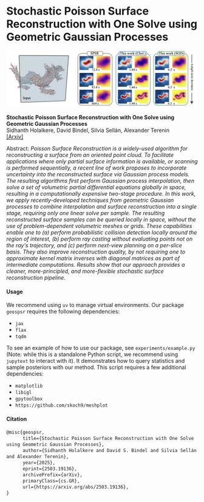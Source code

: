 # Stochastic Poisson Surface Reconstruction with One Solve using Geometric Gaussian Processes

![Teaser Image](./assets/teaser.png)

**Stochastic Poisson Surface Reconstruction with One Solve using Geometric Gaussian Processes**
<br>
Sidhanth Holalkere, David Bindel, Silvia Sellán, Alexander Terenin
<br>
[[Arxiv]](https://arxiv.org/abs/2503.19136)

Abstract: *Poisson Surface Reconstruction is a widely-used algorithm for reconstructing a surface from an oriented point cloud. To facilitate applications where only partial surface information is available, or scanning is performed sequentially, a recent line of work proposes to incorporate uncertainty into the reconstructed surface via Gaussian process models. The resulting algorithms first perform Gaussian process interpolation, then solve a set of volumetric partial differential equations globally in space, resulting in a computationally expensive two-stage procedure. In this work, we apply recently-developed techniques from geometric Gaussian processes to combine interpolation and surface reconstruction into a single stage, requiring only one linear solve per sample. The resulting reconstructed surface samples can be queried locally in space, without the use of problem-dependent volumetric meshes or grids. These capabilities enable one to (a) perform probabilistic collision detection locally around the region of interest, (b) perform ray casting without evaluating points not on the ray's trajectory, and (c) perform next-view planning on a per-slice basis. They also improve reconstruction quality, by not requiring one to approximate kernel matrix inverses with diagonal matrices as part of intermediate computations. Results show that our approach provides a cleaner, more-principled, and more-flexible stochastic surface reconstruction pipeline.*

#### Usage
We recommend using `uv` to manage virtual environments. Our package `geospsr` requires the following dependencies:
- `jax`
- `flax`
- `tqdm`

To see an example of how to use our package, see `experiments/example.py` (Note: while this is a standalone Python script, we recommend using `jupytext` to interact with it). It demonstrates how to query statistics and sample posteriors with our method. This script requires a few additional dependencies:
- `matplotlib`
- `libigl`
- `gpytoolbox`
- `https://github.com/skoch9/meshplot`

#### Citation
```
@misc{geospsr,
      title={Stochastic Poisson Surface Reconstruction with One Solve using Geometric Gaussian Processes}, 
      author={Sidhanth Holalkere and David S. Bindel and Silvia Sellán and Alexander Terenin},
      year={2025},
      eprint={2503.19136},
      archivePrefix={arXiv},
      primaryClass={cs.GR},
      url={https://arxiv.org/abs/2503.19136}, 
}
```